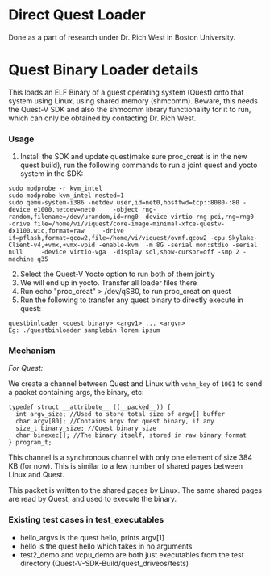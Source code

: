 # Direct Quest Loader
Done as a part of research under Dr. Rich West in Boston University.
# Quest Binary Loader details
This loads an ELF Binary of a guest operating system (Quest) onto that system using Linux, using shared memory (shmcomm). 
Beware, this needs the Quest-V SDK and also the shmcomm library functionality for it to run, which can only be obtained by contacting Dr. Rich West.

### Usage
1. Install the SDK and update quest(make sure proc_creat is in the new quest build), run the following commands to run a joint quest and yocto system in the SDK:
```
sudo modprobe -r kvm_intel
sudo modprobe kvm_intel nested=1
sudo qemu-system-i386 -netdev user,id=net0,hostfwd=tcp::8080-:80 -device e1000,netdev=net0     -object rng-random,filename=/dev/urandom,id=rng0 -device virtio-rng-pci,rng=rng0     -drive file=/home/vi/viquest/core-image-minimal-xfce-questv-dx1100.wic,format=raw     -drive if=pflash,format=qcow2,file=/home/vi/viquest/ovmf.qcow2 -cpu Skylake-Client-v4,+vmx,+vmx-vpid -enable-kvm  -m 8G -serial mon:stdio -serial null     -device virtio-vga  -display sdl,show-cursor=off -smp 2 -machine q35 
```
2. Select the Quest-V Yocto option to run both of them jointly
3. We will end up in yocto. Transfer all loader files there
4. Run echo "proc_creat" > /dev/qSB0, to run proc_creat on quest
6. Run the following to transfer any quest binary to directly execute in quest:
```
questbinloader <quest binary> <argv1> ... <argvn>
Eg: ./questbinloader samplebin lorem ipsum
```

### Mechanism
*For Quest:*

We create a channel between Quest and Linux with `vshm_key` of `1001` to send a packet containing args, the binary, etc:
```
typedef struct __attribute__ ((__packed__)) {
  int argv_size; //Used to store total size of argv[] buffer
  char argv[80]; //Contains argv for quest binary, if any
  size_t binary_size; //Quest binary size
  char binexec[]; //The binary itself, stored in raw binary format
} program_t;
```

This channel is a synchronous channel with only one element of size 384 KB (for now).
This is similar to a few number of shared pages between Linux and Quest.

This packet is written to the shared pages by Linux.
The same shared pages are read by Quest, and used to execute the binary. 

### Existing test cases in test_executables
- hello_argvs is the quest hello, prints argv[1]
- hello is the quest hello which takes in no arguments
- test2_demo and vcpu_demo are both just executables from the test directory (Quest-V-SDK-Build/quest_driveos/tests)

 
